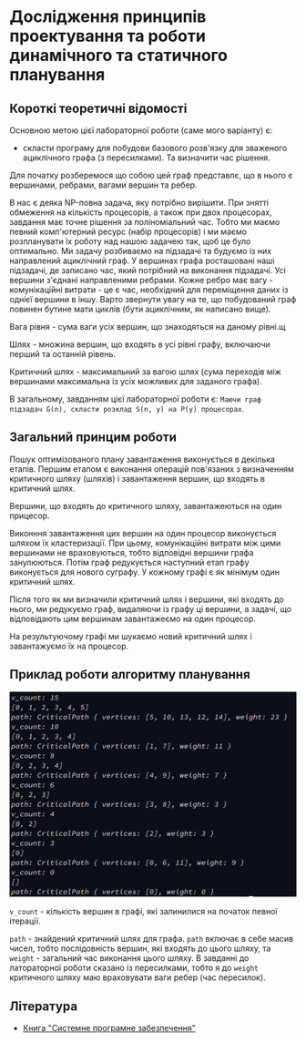 # Дослідження принципів проектування та роботи динамічного та статичного планування

## Короткі теоретичні відомості

Основною метою цієї лабораторної роботи (саме мого варіанту) є:
* скласти програму для побудови базового розв'язку для зваженого ациклічного графа (з пересилками). Та визначити час рішення.

Для початку розберемося що собою цей граф представлє, що в нього є вершинами, ребрами, вагами вершин та ребер.

В нас є деяка NP-повна задача, яку потрібно вирішити. При знятті обмеження на кількість процесорів, а також при двох процесорах, завдання має точне рішення за поліноміальний час. Тобто ми маємо певний комп'ютерний ресурс (набір процесорів) і ми маємо розпланувати їх роботу над нашою задачею так, щоб це було оптимально.
Ми задачу розбиваємо на підзадачі та будуємо із них направлений ациклічний граф. У вершинах графа росташовані наші підзадачі, де записано час, який потрібний на виконання підзадачі. Усі вершини з'єднані направленими ребрами. Кожне ребро має вагу - комунікаційні витрати - це є час, необхідний для переміщення даних із однієї вершини в іншу. Варто звернути увагу на те, що побудований граф повинен бутине мати циклів (бути ациклічним, як написано вище).

Вага рівня - сума ваги усіх вершин, що знаходяться на даному рівні.щ

Шлях - множина вершин, що входять в усі рівні графу, включаючи перший та останній рівень.

Критичний шлях - максимальний за вагою шлях (сума переходів між вершинами максимальна із усіх можливих для заданого графа).

В загальному, завданням цієї лабораторної роботи є: `Маючи граф підзадач G(n), скласти розклад S(n, y) на P(y) процесорах`.

## Загальний принцим роботи

Пошук оптимізованого плану завантаження виконується в декілька етапів. Першим етапом є виконання операцій пов'язаних з визначенням критичного шляху (шляхів) і завантаження вершин, що входять в критичний шлях.

Вершини, що входять до критичного шляху, завантажеються на один прицесор.

Виконння завантаження цих вершин на один процесор виконується шляхом їх кластеризації. При цьому, комунікаційні витрати між цими вершинами не враховуються, тобто відповідні вершини графа занулюються. Потім граф редукується наступний етап графу виконується для нового суграфу.
У кожному графі є як мінімум один критичний шлях.

Після того як ми визначили критичний шлях і вершини, які входять до нього, ми редукуємо граф, видаляючи із графу ці вершини, а задачі, що відповідають цим вершинам завантажеємо на один процесор.

На результуючому графі ми шукаємо новий критичний шлях і завантажуємо їх на процесор.

## Приклад роботи алгоритму планування

![](resources/1.png)

`v_count` - кількість вершин в графі, які залинилися на початок певної ітерації.

`path` - знайдений критичний шлях для графа. `path` включає в себе масив чисел, тобто послідовність вершин, які входять до цього шляху, та `weight` - загальний час виконання цього шляху. В завданні до латораторної роботи сказано із пересилками, тобто я до `weight` критичного шляху маю враховувати ваги ребер (час пересилок).

## Література
* [Книга "Системне програмне забезпечення"](https://comsys.kpi.ua/katalog/files/metodichni-vkazivki-kursovogo-proektu-spz.pdf)
